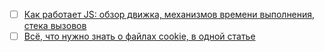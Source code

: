 - [ ] [Как работает JS: обзор движка, механизмов времени выполнения, стека вызовов](https://habr.com/ru/companies/ruvds/articles/337042/)
- [ ] [Всё, что нужно знать о файлах cookie, в одной статье](https://skillbox.ru/media/marketing/vsye-chto-nuzhno-znat-o-faylakh-cookie-v-odnoy-state/)

